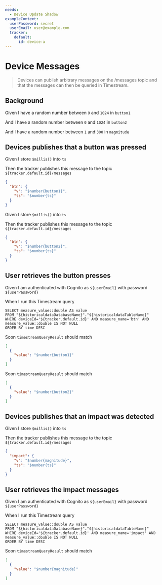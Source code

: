```yaml
---
needs:
  - Device Update Shadow
exampleContext:
  userPassword: secret
  userEmail: user@example.com
  tracker:
    default:
      id: device-a
---
```


# Device Messages

> Devices can publish arbitrary messages on the /messages topic and that the
> messages can then be queried in Timestream.

## Background

Given I have a random number between `0` and `1024` in `button1`

And I have a random number between `0` and `1024` in `button2`

And I have a random number between `1` and `300` in `magnitude`

## Devices publishes that a button was pressed

Given I store `$millis()` into `ts`

Then the tracker publishes this message to the topic
`${tracker.default.id}/messages`

```json
{
  "btn": {
    "v": "$number{button1}",
    "ts": "$number{ts}"
  }
}
```

Given I store `$millis()` into `ts`

Then the tracker publishes this message to the topic
`${tracker.default.id}/messages`

```json
{
  "btn": {
    "v": "$number{button2}",
    "ts": "$number{ts}"
  }
}
```

## User retrieves the button presses

Given I am authenticated with Cognito as `${userEmail}` with password
`${userPassword}`

When I run this Timestream query

```
SELECT measure_value::double AS value
FROM "${historicaldataDatabaseName}"."${historicaldataTableName}"
WHERE deviceId='${tracker.default.id}' AND measure_name='btn' AND measure_value::double IS NOT NULL
ORDER BY time DESC
```

Soon `timestreamQueryResult` should match

```json
[
  {
    "value": "$number{button1}"
  }
]
```

Soon `timestreamQueryResult` should match

```json
[
  {
    "value": "$number{button2}"
  }
]
```

## Devices publishes that an impact was detected

Given I store `$millis()` into `ts`

Then the tracker publishes this message to the topic
`${tracker.default.id}/messages`

```json
{
  "impact": {
    "v": "$number{magnitude}",
    "ts": "$number{ts}"
  }
}
```

## User retrieves the impact messages

Given I am authenticated with Cognito as `${userEmail}` with password
`${userPassword}`

When I run this Timestream query

```
SELECT measure_value::double AS value
FROM "${historicaldataDatabaseName}"."${historicaldataTableName}"
WHERE deviceId='${tracker.default.id}' AND measure_name='impact' AND measure_value::double IS NOT NULL
ORDER BY time DESC
```

Soon `timestreamQueryResult` should match

```json
[
  {
    "value": "$number{magnitude}"
  }
]
```
